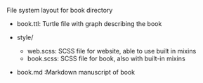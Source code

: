 File system layout for book directory

- book.ttl: Turtle file with graph describing the book

- style/
	- web.scss: SCSS file for website, able to use built in mixins
	- book.scss: SCSS file for book, also with built-in mixins
- book.md :Markdown manuscript of book